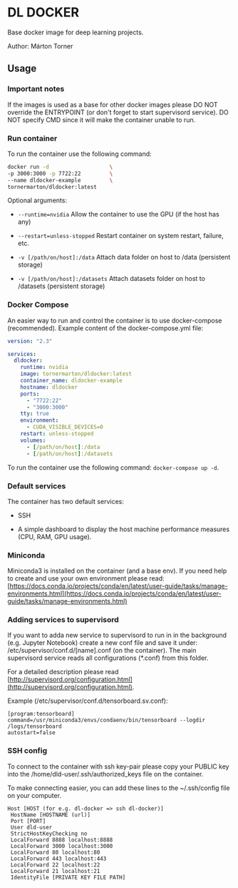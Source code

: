 # DL DOCKER

Base docker image for deep learning projects.

Author: Márton Torner
 
## Usage

### Important notes
 
If the images is used as a base for other docker images please 
DO NOT override the ENTRYPOINT (or don't forget to start supervisord service).
DO NOT specify CMD since it will make the container unable to run.

### Run container

To run the container use the following command:

```bash
docker run -d                   \
-p 3000:3000 -p 7722:22         \
--name dldocker-example         \
tornermarton/dldocker:latest
```

Optional arguments:

- `--runtime=nvidia` Allow the container to use the GPU (if the host has any)

- `--restart=unless-stopped` Restart container on system restart, failure, etc.

- `-v [/path/on/host]:/data` Attach data folder on host to /data (persistent storage)

- `-v [/path/on/host]:/datasets` Attach datasets folder on host to /datasets (persistent storage)

### Docker Compose

An easier way to run and control the container is to use docker-compose (recommended).
Example content of the docker-compose.yml file:

```yaml
version: "2.3"

services:
  dldocker:
    runtime: nvidia
    image: tornermarton/dldocker:latest
    container_name: dldocker-example
    hostname: dldocker
    ports:
      - "7722:22"
      - "3000:3000"
    tty: true
    environment:
      - CUDA_VISIBLE_DEVICES=0
    restart: unless-stopped
    volumes:
      - [/path/on/host]:/data
      - [/path/on/host]:/datasets
```

To run the container use the following command: `docker-compose up -d`.

### Default services

The container has two default services:

- SSH

- A simple dashboard to display the host machine performance measures (CPU, RAM, GPU usage).

### Miniconda

Miniconda3 is installed on the container (and a base env). 
If you need help to create and use your own environment please read:
[https://docs.conda.io/projects/conda/en/latest/user-guide/tasks/manage-environments.html](https://docs.conda.io/projects/conda/en/latest/user-guide/tasks/manage-environments.html)

### Adding services to supervisord

If you want to adda new service to supervisord to run in in the background (e.g. Jupyter Notebook) 
create a new conf file and save it under: /etc/supervisor/conf.d/[name].conf (on the container).
The main supervisord service reads all configurations (*.conf) from this folder.

For a detailed description please read [http://supervisord.org/configuration.html](http://supervisord.org/configuration.html).

Example (/etc/supervisor/conf.d/tensorboard.sv.conf):

```text
[program:tensorboard]
command=/usr/miniconda3/envs/condaenv/bin/tensorboard --logdir /logs/tensorboard
autostart=false
```

### SSH config

To connect to the container with ssh key-pair please copy your PUBLIC key into
the /home/dld-user/.ssh/authorized_keys file on the container.

To make connecting easier, you can add these lines to the ~/.ssh/config file on your computer.
```text
Host [HOST (for e.g. dl-docker => ssh dl-docker)]
 HostName [HOSTNAME (url)]
 Port [PORT]
 User dld-user
 StrictHostKeyChecking no
 LocalForward 8888 localhost:8888
 LocalForward 3000 localhost:3000
 LocalForward 80 localhost:80
 LocalForward 443 localhost:443
 LocalForward 22 localhost:22
 LocalForward 21 localhost:21
 IdentityFile [PRIVATE KEY FILE PATH]
```